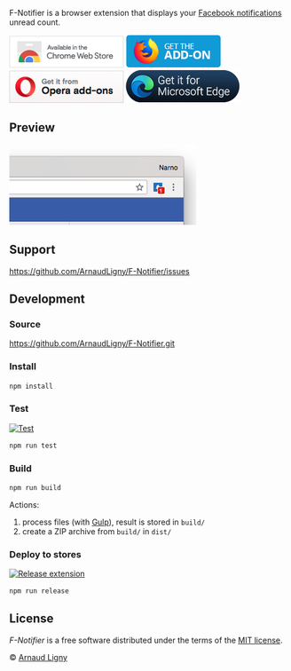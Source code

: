 F-Notifier is a browser extension that displays your [Facebook notifications](https://www.facebook.com/help/1036755649750898/) unread count.

[![F-Notifier available in the Chrome Web Store](docs/ChromeWebStoreBadgeWBorder.png)](https://chrome.google.com/webstore/detail/facebook-notifier/befpdcighpikpkklmfonkmdafmfnnkfn) [![F-Notifier available in Mozilla Add-ons](docs/AMO-button_1.png)](https://addons.mozilla.org/fr/firefox/addon/f-notifier/) [![Get F-Notifier from Opera add-ons](docs/addons_206x58_en.png)](https://addons.opera.com/fr/extensions/details/f-notifier/) [![Open New Tab After Current Tab available in Microsoft Edge Addons](docs/MicrosoftEdgeAddonsBadge.png)](https://microsoftedge.microsoft.com/addons/detail/fnotifier/jkpbopolkbhegaabkoljoofcfingihlp)

## Preview

![F-Notifier screenshot](docs/screenshot.png "F-Notifier screenshot")

## Support

<https://github.com/ArnaudLigny/F-Notifier/issues>

## Development

### Source

<https://github.com/ArnaudLigny/F-Notifier.git>

### Install

```bash
npm install
```

### Test

[![Test](https://github.com/ArnaudLigny/F-Notifier/actions/workflows/test.yml/badge.svg)](https://github.com/ArnaudLigny/F-Notifier/actions/workflows/test.yml)

```bash
npm run test
```

### Build

```bash
npm run build
```

Actions:

1. process files (with [Gulp](https://gulpjs.com)), result is stored in `build/`
2. create a ZIP archive from `build/` in `dist/`

### Deploy to stores

[![Release extension](https://github.com/ArnaudLigny/F-Notifier/actions/workflows/release.yml/badge.svg)](https://github.com/Narno/F-Notifier/actions/workflows/release.yml)

```bash
npm run release
```

## License

_F-Notifier_ is a free software distributed under the terms of the [MIT license](https://opensource.org/licenses/MIT).

© [Arnaud Ligny](https://arnaudligny.fr)
